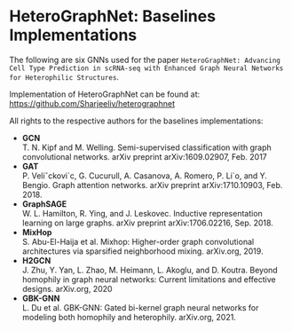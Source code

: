 
# HeteroGraphNet: Baselines Implementations
The following are six GNNs used for the paper `HeteroGraphNet: Advancing Cell Type Prediction in
scRNA-seq with Enhanced Graph Neural Networks for
Heterophilic Structures`. 

Implementation of HeteroGraphNet can be found at: https://github.com/Sharjeeliv/heterographnet


All rights to the respective authors for the baselines implementations:
- **GCN**  
T. N. Kipf and M. Welling. Semi-supervised classification
with graph convolutional networks. arXiv preprint
arXiv:1609.02907, Feb. 2017
- **GAT**  
P. Veliˇckovi´c, G. Cucurull, A. Casanova, A. Romero, P. Li`o,
and Y. Bengio. Graph attention networks. arXiv preprint
arXiv:1710.10903, Feb. 2018.
- **GraphSAGE**  
W. L. Hamilton, R. Ying, and J. Leskovec. Inductive
representation learning on large graphs. arXiv preprint
arXiv:1706.02216, Sep. 2018.
- **MixHop**  
S. Abu-El-Haija et al. Mixhop: Higher-order graph
convolutional architectures via sparsified neighborhood
mixing. arXiv.org, 2019.
- **H2GCN**  
J. Zhu, Y. Yan, L. Zhao, M. Heimann, L. Akoglu, and
D. Koutra. Beyond homophily in graph neural networks:
Current limitations and effective designs. arXiv.org, 2020
- **GBK-GNN**  
L. Du et al. GBK-GNN: Gated bi-kernel graph neural
networks for modeling both homophily and heterophily.
arXiv.org, 2021.

